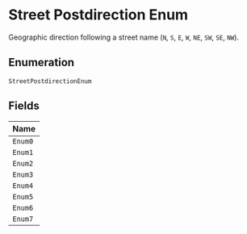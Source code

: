 
# Street Postdirection Enum

Geographic direction following a street name (`N`, `S`, `E`, `W`, `NE`, `SW`, `SE`, `NW`).

## Enumeration

`StreetPostdirectionEnum`

## Fields

| Name |
|  --- |
| `Enum0` |
| `Enum1` |
| `Enum2` |
| `Enum3` |
| `Enum4` |
| `Enum5` |
| `Enum6` |
| `Enum7` |

